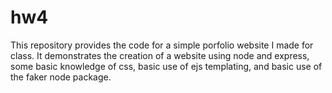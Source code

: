# hw4

This repository provides the code for a simple porfolio website I made for class. It demonstrates the creation of a website using node and express,
some basic knowledge of css, basic use of ejs templating, and basic use of the faker node package.